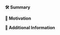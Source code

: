 **:hammer_and_wrench: Summary**
<!--- A clear and concise description of what the PR entails. -->
<!-- Ex. I have added extra variables to be able to deploy [...] -->

**:rocket: Motivation**
<!-- Why is this change required? What problem does it solve? -->

**:pencil: Additional Information**
<!-- If the proposed changes entail any design decisions, please provide any relevant background or references such as links to Confluence, Microsoft Docs, or images that may help with reviewing the PR. -->

